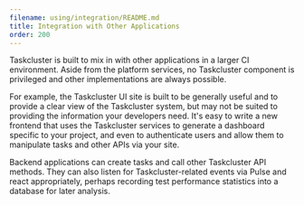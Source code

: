 ```yaml
---
filename: using/integration/README.md
title: Integration with Other Applications
order: 200
---
```


Taskcluster is built to mix in with other applications in a larger CI
environment. Aside from the platform services, no Taskcluster component is
privileged and other implementations are always possible.

For example, the Taskcluster UI site is built to be generally useful and to
provide a clear view of the Taskcluster system, but may not be suited to
providing the information your developers need. It's easy to write a new
frontend that uses the Taskcluster services to generate a dashboard specific to
your project, and even to authenticate users and allow them to manipulate tasks
and other APIs via your site.

Backend applications can create tasks and call other Taskcluster API methods.
They can also listen for Taskcluster-related events via Pulse and react
appropriately, perhaps recording test performance statistics into a database
for later analysis.
